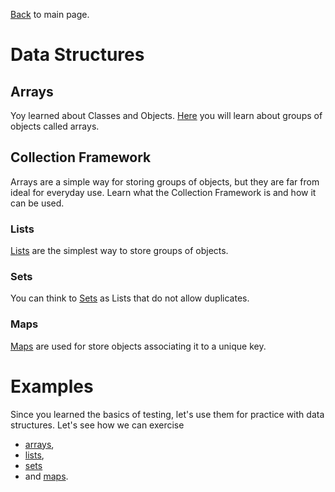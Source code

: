[Back](../README.md) to main page.

# Data Structures

## Arrays

Yoy learned about Classes and Objects.
[Here](https://www.udemy.com/course/java-tutorial/learn/lecture/135339) you will learn about groups of objects called arrays.

## Collection Framework

Arrays are a simple way for storing groups of objects, but they are far from ideal for everyday use.
Learn what the Collection Framework is and how it can be used.

### Lists

[Lists](https://www.udemy.com/course/java-tutorial/learn/lecture/161106) are the simplest way to store groups of objects.

### Sets

You can think to [Sets](https://www.udemy.com/course/java-tutorial/learn/lecture/174878) as Lists that do not allow duplicates.

### Maps

[Maps](https://www.udemy.com/course/java-tutorial/learn/lecture/161682) are used for store objects associating it to a unique key.

# Examples

Since you learned the basics of testing, let's use them for practice with data structures.
Let's see how we can exercise
- [arrays](src/test/java/test/ArraysTest.java),
- [lists](src/test/java/test/ListsTest.java),
- [sets](src/test/java/test/SetsTest.java)
- and [maps](src/test/java/test/MapsTest.java).
